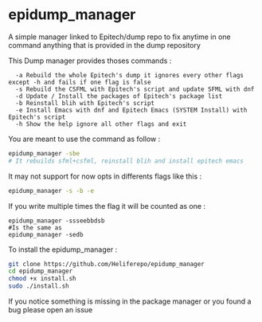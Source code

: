 # epidump_manager
A simple manager linked to Epitech/dump repo to fix anytime in one command anything that is provided in the dump repository

This Dump manager provides thoses commands :

```
  -a Rebuild the whole Epitech's dump it ignores every other flags except -h and fails if one flag is false 
  -s Rebuild the CSFML with Epitech's script and update SFML with dnf
  -d Update / Install the packages of Epitech's package list
  -b Reinstall blih with Epitech's script
  -e Install Emacs with dnf and Epitech Emacs (SYSTEM Install) with Epitech's script
  -h Show the help ignore all other flags and exit
```

You are meant to use the command as follow :
```sh
epidump_manager -sbe
# It rebuilds sfml+csfml, reinstall blih and install epitech emacs
```
It may not support for now opts in differents flags like this :
```sh
epidump_manager -s -b -e
```
If you write multiple times the flag it will be counted as one :
```
epidump_manager -ssseebbdsb
#Is the same as
epidump_manager -sedb
```

To install the epidump_manager :
```sh
git clone https://github.com/Heliferepo/epidump_manager
cd epidump_manager
chmod +x install.sh
sudo ./install.sh
```

If you notice something is missing in the package manager or you found a bug please open an issue
